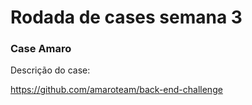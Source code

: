 # Rodada de cases semana 3

### Case Amaro

 Descrição do case:

https://github.com/amaroteam/back-end-challenge

